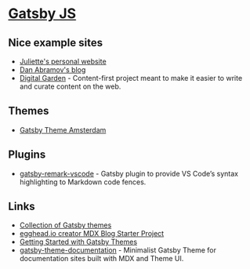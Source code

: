 # [Gatsby JS](https://www.gatsbyjs.org/)

## Nice example sites

- [Juliette's personal website](https://github.com/juliettepretot/juliette.sh)
- [Dan Abramov's blog](https://github.com/gaearon/overreacted.io)
- [Digital Garden](https://github.com/johno/digital-garden) - Content-first project meant to make it easier to write and curate content on the web.

## Themes

- [Gatsby Theme Amsterdam](https://github.com/ryanwiemer/gatsby-theme-amsterdam)

## Plugins

- [gatsby-remark-vscode](https://github.com/andrewbranch/gatsby-remark-vscode) - Gatsby plugin to provide VS Code’s syntax highlighting to Markdown code fences.

## Links

- [Collection of Gatsby themes](https://github.com/johno/gatsby-themes#readme)
- [egghead.io creator MDX Blog Starter Project](https://github.com/eggheadio/gatsby-starter-egghead-blog)
- [Getting Started with Gatsby Themes](https://www.ianjones.us/getting-started-with-gatsby-themes)
- [gatsby-theme-documentation](https://github.com/johno/gatsby-theme-documentation) - Minimalist Gatsby Theme for documentation sites built with MDX and Theme UI.
